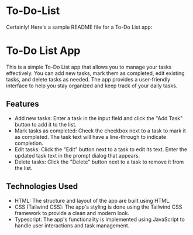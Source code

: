 # To-Do-List
Certainly! Here's a sample README file for a To-Do List app:

# To-Do List App

This is a simple To-Do List app that allows you to manage your tasks effectively. You can add new tasks, mark them as completed, edit existing tasks, and delete tasks as needed. The app provides a user-friendly interface to help you stay organized and keep track of your daily tasks.

## Features

- Add new tasks: Enter a task in the input field and click the "Add Task" button to add it to the list.
- Mark tasks as completed: Check the checkbox next to a task to mark it as completed. The task text will have a line-through to indicate completion.
- Edit tasks: Click the "Edit" button next to a task to edit its text. Enter the updated task text in the prompt dialog that appears.
- Delete tasks: Click the "Delete" button next to a task to remove it from the list.

## Technologies Used

- HTML: The structure and layout of the app are built using HTML.
- CSS (Tailwind CSS): The app's styling is done using the Tailwind CSS framework to provide a clean and modern look.
- Typescript: The app's functionality is implemented using JavaScript to handle user interactions and task management.
